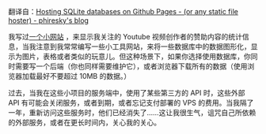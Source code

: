 翻译自：[Hosting SQLite databases on Github Pages - (or any static file hoster) - phiresky's blog](https://phiresky.github.io/blog/2021/hosting-sqlite-databases-on-github-pages/)



我写过[一个小网站](https://phiresky.github.io/youtube-sponsorship-stats/?uploader=Adam+Ragusea) ，来显示我关注的 Youtube 视频创作者的赞助内容的统计信息，当我注意到我常常编写一些小工具网站，来将一些数据库中的数据图形化，显示为图片，表格或者类似的玩意儿。但这种场景下，如果你选择使用数据库，你同时需要写一个后端（你也同样需要维护它），或者浏览器下载所有的数据（使用浏览器加载最好不要超过 10MB 的数据。）



过去，当我在这些小项目的服务端中，使用了某些第三方的 API 时，这些外部 API 有可能会关闭服务，或者到期，或者忘记支付部署的 VPS 的费用。当我隔了一年，重新访问这些服务时，他们已经消失了……这让我很生气，诅咒自己所依赖的外部服务，或者在更长时间内，关心我的关心。

